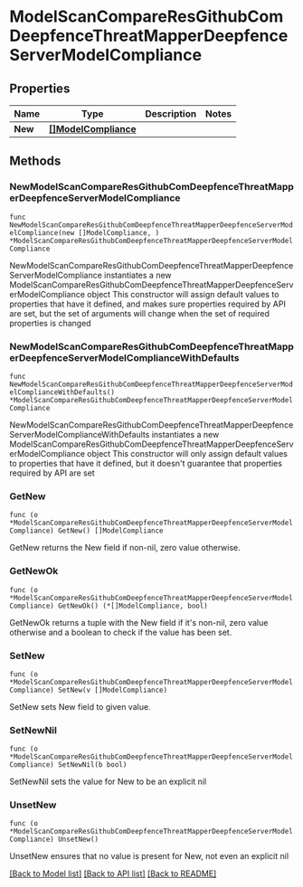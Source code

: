# ModelScanCompareResGithubComDeepfenceThreatMapperDeepfenceServerModelCompliance

## Properties

Name | Type | Description | Notes
------------ | ------------- | ------------- | -------------
**New** | [**[]ModelCompliance**](ModelCompliance.md) |  | 

## Methods

### NewModelScanCompareResGithubComDeepfenceThreatMapperDeepfenceServerModelCompliance

`func NewModelScanCompareResGithubComDeepfenceThreatMapperDeepfenceServerModelCompliance(new []ModelCompliance, ) *ModelScanCompareResGithubComDeepfenceThreatMapperDeepfenceServerModelCompliance`

NewModelScanCompareResGithubComDeepfenceThreatMapperDeepfenceServerModelCompliance instantiates a new ModelScanCompareResGithubComDeepfenceThreatMapperDeepfenceServerModelCompliance object
This constructor will assign default values to properties that have it defined,
and makes sure properties required by API are set, but the set of arguments
will change when the set of required properties is changed

### NewModelScanCompareResGithubComDeepfenceThreatMapperDeepfenceServerModelComplianceWithDefaults

`func NewModelScanCompareResGithubComDeepfenceThreatMapperDeepfenceServerModelComplianceWithDefaults() *ModelScanCompareResGithubComDeepfenceThreatMapperDeepfenceServerModelCompliance`

NewModelScanCompareResGithubComDeepfenceThreatMapperDeepfenceServerModelComplianceWithDefaults instantiates a new ModelScanCompareResGithubComDeepfenceThreatMapperDeepfenceServerModelCompliance object
This constructor will only assign default values to properties that have it defined,
but it doesn't guarantee that properties required by API are set

### GetNew

`func (o *ModelScanCompareResGithubComDeepfenceThreatMapperDeepfenceServerModelCompliance) GetNew() []ModelCompliance`

GetNew returns the New field if non-nil, zero value otherwise.

### GetNewOk

`func (o *ModelScanCompareResGithubComDeepfenceThreatMapperDeepfenceServerModelCompliance) GetNewOk() (*[]ModelCompliance, bool)`

GetNewOk returns a tuple with the New field if it's non-nil, zero value otherwise
and a boolean to check if the value has been set.

### SetNew

`func (o *ModelScanCompareResGithubComDeepfenceThreatMapperDeepfenceServerModelCompliance) SetNew(v []ModelCompliance)`

SetNew sets New field to given value.


### SetNewNil

`func (o *ModelScanCompareResGithubComDeepfenceThreatMapperDeepfenceServerModelCompliance) SetNewNil(b bool)`

 SetNewNil sets the value for New to be an explicit nil

### UnsetNew
`func (o *ModelScanCompareResGithubComDeepfenceThreatMapperDeepfenceServerModelCompliance) UnsetNew()`

UnsetNew ensures that no value is present for New, not even an explicit nil

[[Back to Model list]](../README.md#documentation-for-models) [[Back to API list]](../README.md#documentation-for-api-endpoints) [[Back to README]](../README.md)


